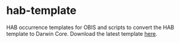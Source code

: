 # hab-template

HAB occurrence templates for OBIS and scripts to convert the HAB template to Darwin Core. Download the latest template [here](https://github.com/iobis/hab-template/blob/master/templates/habtemplate_a_v5.xlsx?raw=true).
